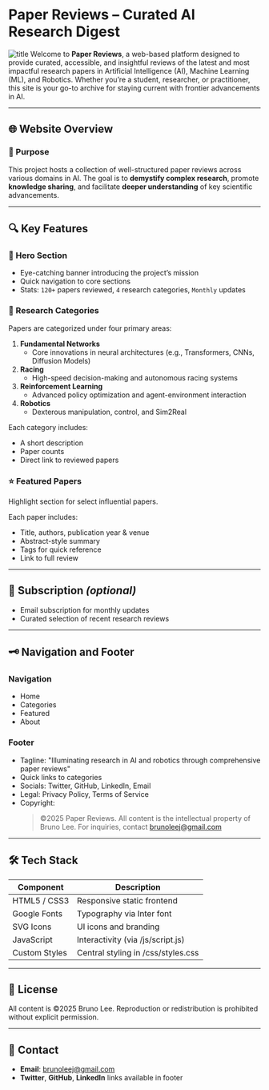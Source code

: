 # Paper Reviews – Curated AI Research Digest
![title](blob:https://imgur.com/28e11c7d-5d28-4e24-b8ee-85cffcb81959)
Welcome to **Paper Reviews**, a web-based platform designed to provide curated, accessible, and insightful reviews of the latest and most impactful research papers in Artificial Intelligence (AI), Machine Learning (ML), and Robotics. Whether you’re a student, researcher, or practitioner, this site is your go-to archive for staying current with frontier advancements in AI.

---

## 🌐 Website Overview
### 🔖 Purpose
This project hosts a collection of well-structured paper reviews across various domains in AI. The goal is to **demystify complex research**, promote **knowledge sharing**, and facilitate **deeper understanding** of key scientific advancements.

---

## 🔍 Key Features

### 📌 Hero Section
- Eye-catching banner introducing the project’s mission
- Quick navigation to core sections
- Stats: `120+` papers reviewed, `4` research categories, `Monthly` updates

### 🧠 Research Categories
Papers are categorized under four primary areas:
1. **Fundamental Networks**
   - Core innovations in neural architectures (e.g., Transformers, CNNs, Diffusion Models)
2. **Racing**
   - High-speed decision-making and autonomous racing systems
3. **Reinforcement Learning**
   - Advanced policy optimization and agent-environment interaction
4. **Robotics**
   - Dexterous manipulation, control, and Sim2Real

Each category includes:
- A short description
- Paper counts
- Direct link to reviewed papers

### ⭐ Featured Papers
Highlight section for select influential papers.

Each paper includes:
- Title, authors, publication year & venue
- Abstract-style summary
- Tags for quick reference
- Link to full review

---

## 📩 Subscription *(optional)*
- Email subscription for monthly updates
- Curated selection of recent research reviews

---

## 🗝 Navigation and Footer

### Navigation
- Home
- Categories
- Featured
- About

### Footer
- Tagline: "Illuminating research in AI and robotics through comprehensive paper reviews"
- Quick links to categories
- Socials: Twitter, GitHub, LinkedIn, Email
- Legal: Privacy Policy, Terms of Service
- Copyright:
  > ©2025 Paper Reviews. All content is the intellectual property of Bruno Lee. For inquiries, contact [brunoleej@gmail.com](mailto:brunoleej@gmail.com)

---

## 🛠️ Tech Stack

| Component     | Description                                   |
|---------------|-----------------------------------------------|
| HTML5 / CSS3  | Responsive static frontend                    |
| Google Fonts  | Typography via Inter font                     |
| SVG Icons     | UI icons and branding                         |
| JavaScript    | Interactivity (via /js/script.js)             |
| Custom Styles | Central styling in /css/styles.css            |

---


## 📄 License

All content is ©2025 Bruno Lee. Reproduction or redistribution is prohibited without explicit permission.

---

## 📨 Contact

- **Email**: [brunoleej@gmail.com](mailto:brunoleej@gmail.com)
- **Twitter**, **GitHub**, **LinkedIn** links available in footer
